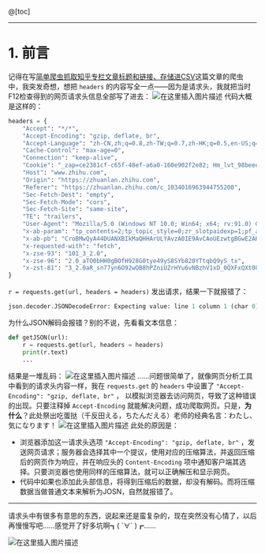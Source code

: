 @[toc]


---
# 1. 前言
记得在写[简单爬虫抓取知乎专栏文章标题和链接、存储进CSV](https://memcpy0.blog.csdn.net/article/details/119787477)这篇文章的爬虫中，我突发奇想，想把 `headers` 的内容写全一点——因为是请求头，我就把当时F12检查得到的网页请求头信息全部写了进去：
![在这里插入图片描述](https://img-blog.csdnimg.cn/b9811b7b31084711874daabd505d2647.png?x-oss-process=image/watermark,type_ZmFuZ3poZW5naGVpdGk,shadow_10,text_aHR0cHM6Ly9ibG9nLmNzZG4ubmV0L215UmVhbGl6YXRpb24=,size_16,color_FFFFFF,t_70)
代码大概是这样的：
```py
headers = {
    "Accept": "*/*",
    "Accept-Encoding": "gzip, deflate, br",
    "Accept-Language": "zh-CN,zh;q=0.8,zh-TW;q=0.7,zh-HK;q=0.5,en-US;q=0.3,en;q=0.2",
    "Cache-Control": "max-age=0",
    "Connection": "keep-alive",
    "Cookie": "_zap=ce2381cf-c65f-48ef-a6a0-160e902f2e82; Hm_lvt_98beee57fd2ef70ccdd5ca52b9740c49=1629295726,1629295957,1629296000,1629296248; d_c0=\"AeAQH7aGjROPTkcxEtgvqQwtycoUK3QE0oQ=|1628695178\";_xsrf=ED8twdQGwH2Gll5MfqzZdJSikbFjl5Xf; KLBRSID=cdfcc1d45d024a211bb7144f66bda2cf|1629299432|1629299085; Hm_lpvt_98beee57fd2ef70ccdd5ca52b9740c49=1629299437",
    "Host": "www.zhihu.com",
    "Origin": "https://zhuanlan.zhihu.com",
    "Referer": "https://zhuanlan.zhihu.com/c_1034016963944755200",    
    "Sec-Fetch-Dest": "empty",
    "Sec-Fetch-Mode": "cors",
    "Sec-Fetch-Site": "same-site",
    "TE": "trailers",
    "User-Agent": "Mozilla/5.0 (Windows NT 10.0; Win64; x64; rv:91.0) Gecko/20100101 Firefox/91.0", 
    "x-ab-param": "tp_contents=2;tp_topic_style=0;zr_slotpaidexp=1;pf_adjust=0;qap_question_visitor= 0;qap_question_author=0;pf_noti_entry_num=0;se_ffzx_jushen1=0;zr_expslotpaid=1;tp_dingyue_video=0;top_test_4_liguangyi=1;tp_zrec=0",
    "x-ab-pb": "CroBMwQyA44DUANXBIkMaQHHArULYAvzA0IE9AvCAoUEzwtgBGwE2AKEArkCoAOmAUMAmwtNBDQM6ANoBLQKUgsqAk8D1wJsA30CGwBHAEABagGLBLQAiQJtAvYCtwMOBHQBCgQLBMoC1wvsCtwLwQJPAXIDVgwqA0UEAQvgCzQEaQRqBIgEoQOrA10EeQRFA58CzAL0A/gDZASMAqIDKgTAAgkEVwPhAwgEDws3DI0BOwLqA0MEBww/AOQKEl0AAAAAAAAAAAMAAAAAAAALAAAAAAsAABgCAAAAAAABAAAAAAAAAAAAAAAAAAAAAAAAAAAAAQAAAAEBAQAAAAAAAAAAAAAAAAAAAAAAAAAAAAAAAAAAAQAACwAAAAA=",
    "x-requested-with": "fetch",
    "x-zse-93": "101_3_2.0",
    "x-zse-96": "2.0_aTO0bHH0gBOfH928G0tye49yS8SYb820YTtqbQ9yS_tx",
    "x-zst-81": "3_2.0aR_sn77yn6O92wOB8hPZniUZrHYu6vNBzhV1xD_0QXFxQXt084kmWgLBpukRQ6f0YiFGkDQye8FL7AtqM6O1VDQyQ6nxrRPCHukMoCXBEgOsiRP0XL2ZUBXmDDV9qhnyTXFMnXcTF_ntRueThTpYOrgYzwt99uCqRUYqr8OCWwcYZhwCADeMpvgY0B2MzgOLBM3GXqXYBhYPvXHGEGpLIbVOOBtM0BS0kGVYQuxfEBe_kDxYkBYOCDo1QieXjB3O-gOyfJxOsBpsgqx1ZUCO3J9qoQxm39tBbDLBpce8hDVBuBw9NGtOybX0hCX1HJxm5qfzWCp9sUXMYhgLUwNf09HC6Gp8IqX94gS1kUeCjqO_qcSBQvCKLv99EDw1ugc0cCwOBU3OOcLV2_tfABXmF9SLpGCsiBCYEbe_Pb3fST3VHUoM5heL2JUC"
}
```
`r = requests.get(url, headers = headers)` 发出请求，结果一下就报错了：
```py
json.decoder.JSONDecodeError: Expecting value: line 1 column 1 (char 0)
```
为什么JSON解码会报错？别的不说，先看看文本信息：
```py
def getJSON(url):
    r = requests.get(url, headers = headers)
    print(r.text)
    ...
```
结果是一堆乱码：
![在这里插入图片描述](https://img-blog.csdnimg.cn/3cb5eb72f612407badbea071afbc6a04.png?x-oss-process=image/watermark,type_ZmFuZ3poZW5naGVpdGk,shadow_10,text_aHR0cHM6Ly9ibG9nLmNzZG4ubmV0L215UmVhbGl6YXRpb24=,size_16,color_FFFFFF,t_70)
……问题很简单了，就像网页分析工具中看到的请求头内容一样，我在 `requests.get` 的 `headers` 中设置了 `"Accept-Encoding": "gzip, deflate, br"` ， 以模拟浏览器去访问网页，导致了这种错误的出现。只要注释掉 `Accept-Encoding` 就能解决问题，成功爬取网页。只是，**为什么**？此处祭出吃蛋挞（千反田える，ちたんだえる）老师的经典名言：わたし、気になります！
![在这里插入图片描述](https://img-blog.csdnimg.cn/22ae51e52bba409f95d4ba94760b4364.png?x-oss-process=image/watermark,type_ZmFuZ3poZW5naGVpdGk,shadow_10,text_aHR0cHM6Ly9ibG9nLmNzZG4ubmV0L215UmVhbGl6YXRpb24=,size_16,color_FFFFFF,t_70)
此处的原因是：
- 浏览器添加这一请求头选项 `"Accept-Encoding": "gzip, deflate, br"` ，发送网页请求；服务器会选择其中一个提议，使用对应的压缩算法，并返回压缩后的网页作为响应，并在响应头的 `Content-Encoding` 项中通知客户端其选择。只要浏览器也使用同样的压缩算法，就可以正确解压和显示网页。
- 代码中如果也添加此头部信息，将得到压缩后的数据，却没有解码。而将压缩数据当做普通文本来解析为JOSN，自然就报错了。


---
请求头中有很多有意思的东西，说起来还是蛮复杂的，现在突然没有心情了，以后再慢慢写吧……感觉开了好多坑啊┓( ´∀` )┏……

![在这里插入图片描述](https://img-blog.csdnimg.cn/69469e3403a741ba8976b79ff797501a.gif#pic_center)
 


